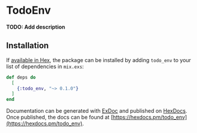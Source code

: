 # TodoEnv

**TODO: Add description**

## Installation

If [available in Hex](https://hex.pm/docs/publish), the package can be installed
by adding `todo_env` to your list of dependencies in `mix.exs`:

```elixir
def deps do
  [
    {:todo_env, "~> 0.1.0"}
  ]
end
```

Documentation can be generated with [ExDoc](https://github.com/elixir-lang/ex_doc)
and published on [HexDocs](https://hexdocs.pm). Once published, the docs can
be found at [https://hexdocs.pm/todo_env](https://hexdocs.pm/todo_env).

